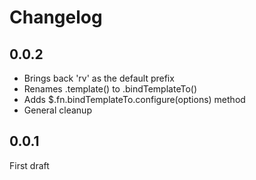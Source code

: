 # Changelog

## 0.0.2

- Brings back 'rv' as the default prefix
- Renames .template() to .bindTemplateTo()
- Adds $.fn.bindTemplateTo.configure(options) method
- General cleanup

## 0.0.1

First draft